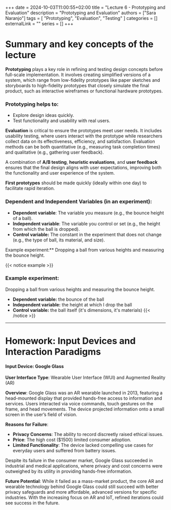 +++ 
date = 2024-10-03T11:00:55+02:00
title = "Lecture 6 - Prototyping and Evaluation"
description = "Prototyping and Evaluation"
authors = ["Sara Naranjo"]
tags = [
    "Prototyping",
    "Evaluation",
    "Testing"
    ]
categories = []
externalLink = ""
series = []
+++
# Summary and key concepts of the lecture 
**Prototyping** plays a key role in refining and testing design concepts before full-scale implementation. It involves creating simplified versions of a system, which range from low-fidelity prototypes like paper sketches and storyboards to high-fidelity prototypes that closely simulate the final product, such as interactive wireframes or functional hardware prototypes.

### Prototyping helps to:
- Explore design ideas quickly.
- Test functionality and usability with real users.

**Evaluation** is critical to ensure the prototypes meet user needs. It includes usability testing, where users interact with the prototype while researchers collect data on its effectiveness, efficiency, and satisfaction. Evaluation methods can be both quantitative (e.g., measuring task completion times) and qualitative (e.g., gathering user feedback).

A combination of **A/B testing**, **heuristic evaluations**, and **user feedback** ensures that the final design aligns with user expectations, improving both the functionality and user experience of the system.

**First prototypes** should be made quickly (ideally within one day) to facilitate rapid iteration.

### Dependent and Independent Variables (in an experiment):
- **Dependent variable**: The variable you measure (e.g., the bounce height of a ball).
- **Independent variable**: The variable you control or set (e.g., the height from which the ball is dropped).
- **Control variable:** The constant in the experiment that does not change (e.g., the type of ball, its material, and size).

Example experiment:** Dropping a ball from various heights and measuring the bounce height.


{{< notice example >}}
### Example experiment: 
Dropping a ball from various heights and measuring the bounce height.
- **Dependent variable:** the bounce of the ball
- **Independent variable:** the height at which I drop the ball
- **Control variable:** the ball itself (it's dimensions, it's materials)
{{< /notice >}}
___
# Homework: Input Devices and Interaction Paradigms

#### Input Device: **Google Glass**
**User Interface Type**: Wearable User Interface (WUI) and Augmented Reality (AR)

**Overview**: Google Glass was an AR wearable launched in 2013, featuring a head-mounted display that provided hands-free access to information and services. Users interacted via voice commands, touch gestures on the frame, and head movements. The device projected information onto a small screen in the user’s field of vision.

**Reasons for Failure**:
- **Privacy Concerns**: The ability to record discreetly raised ethical issues.
- **Price**: The high cost ($1500) limited consumer adoption.
- **Limited Functionality**: The device lacked compelling use cases for everyday users and suffered from battery issues.
  
Despite its failure in the consumer market, Google Glass succeeded in industrial and medical applications, where privacy and cost concerns were outweighed by its utility in providing hands-free information.

**Future Potential**: While it failed as a mass-market product, the core AR and wearable technology behind Google Glass could still succeed with better privacy safeguards and more affordable, advanced versions for specific industries. With the increasing focus on AR and IoT, refined iterations could see success in the future.